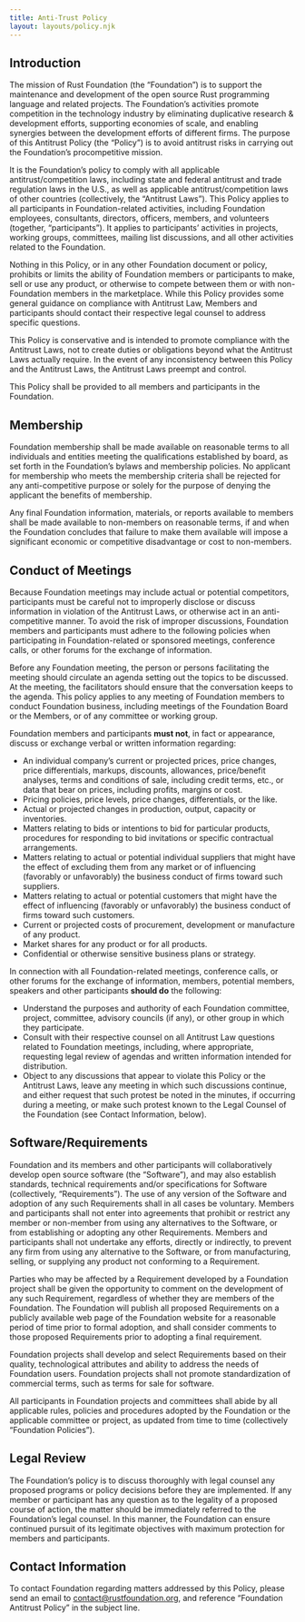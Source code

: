 ```yaml
---
title: Anti-Trust Policy
layout: layouts/policy.njk
---
```


## Introduction

The mission of Rust Foundation (the “Foundation”) is to support the maintenance and development of the open source Rust programming language and related projects. The Foundation’s activities promote competition in the technology industry by eliminating duplicative research & development efforts, supporting economies of scale, and enabling synergies between the development efforts of different firms. The purpose of this Antitrust Policy (the “Policy”) is to avoid antitrust risks in carrying out the Foundation’s procompetitive mission.

It is the Foundation’s policy to comply with all applicable antitrust/competition laws, including state and federal antitrust and trade regulation laws in the U.S., as well as applicable antitrust/competition laws of other countries (collectively, the “Antitrust Laws”). This Policy applies to all participants in Foundation-related activities, including Foundation employees, consultants, directors, officers, members, and volunteers (together, “participants”). It applies to participants’ activities in projects, working groups, committees, mailing list discussions, and all other activities related to the Foundation.

Nothing in this Policy, or in any other Foundation document or policy, prohibits or limits the ability of Foundation members or participants to make, sell or use any product, or otherwise to compete between them or with non-Foundation members in the marketplace. While this Policy provides some general guidance on compliance with Antitrust Law, Members and participants should contact their respective legal counsel to address specific questions.

This Policy is conservative and is intended to promote compliance with the Antitrust Laws, not to create duties or obligations beyond what the Antitrust Laws actually require. In the event of any inconsistency between this Policy and the Antitrust Laws, the Antitrust Laws preempt and control.

This Policy shall be provided to all members and participants in the Foundation.

## Membership

Foundation membership shall be made available on reasonable terms to all individuals and entities meeting the qualifications established by board, as set forth in the Foundation’s bylaws and membership policies. No applicant for membership who meets the membership criteria shall be rejected for any anti-competitive purpose or solely for the purpose of denying the applicant the benefits of membership.

Any final Foundation information, materials, or reports available to members shall be made available to non-members on reasonable terms, if and when the Foundation concludes that failure to make them available will impose a significant economic or competitive disadvantage or cost to non-members.

## Conduct of Meetings

Because Foundation meetings may include actual or potential competitors, participants must be careful not to improperly disclose or discuss information in violation of the Antitrust Laws, or otherwise act in an anti-competitive manner. To avoid the risk of improper discussions, Foundation members and participants must adhere to the following policies when participating in Foundation-related or sponsored meetings, conference calls, or other forums for the exchange of information.

Before any Foundation meeting, the person or persons facilitating the meeting should circulate an agenda setting out the topics to be discussed. At the meeting, the facilitators should ensure that the conversation keeps to the agenda. This policy applies to any meeting of Foundation members to conduct Foundation business, including meetings of the Foundation Board or the Members, or of any committee or working group.

Foundation members and participants **must not**, in fact or appearance, discuss or exchange verbal or written information regarding:

* An individual company’s current or projected prices, price changes, price differentials, markups, discounts, allowances, price/benefit analyses, terms and conditions of sale, including credit terms, etc., or data that bear on prices, including profits, margins or cost.
* Pricing policies, price levels, price changes, differentials, or the like.
* Actual or projected changes in production, output, capacity or inventories.
* Matters relating to bids or intentions to bid for particular products, procedures for responding to bid invitations or specific contractual arrangements.
* Matters relating to actual or potential individual suppliers that might have the effect of excluding them from any market or of influencing (favorably or unfavorably) the business conduct of firms toward such suppliers.
* Matters relating to actual or potential customers that might have the effect of influencing (favorably or unfavorably) the business conduct of firms toward such customers.
* Current or projected costs of procurement, development or manufacture of any product.
* Market shares for any product or for all products.
* Confidential or otherwise sensitive business plans or strategy.

In connection with all Foundation-related meetings, conference calls, or other forums for the exchange of information, members, potential members, speakers and other participants **should do** the following:

* Understand the purposes and authority of each Foundation committee, project, committee, advisory councils (if any), or other group in which they participate.
* Consult with their respective counsel on all Antitrust Law questions related to Foundation meetings, including, where appropriate, requesting legal review of agendas and written information intended for distribution.
* Object to any discussions that appear to violate this Policy or the Antitrust Laws, leave any meeting in which such discussions continue, and either request that such protest be noted in the minutes, if occurring during a meeting, or make such protest known to the Legal Counsel of the Foundation (see Contact Information, below).

## Software/Requirements

Foundation and its members and other participants will collaboratively develop open source software (the “Software”), and may also establish standards, technical requirements and/or specifications for Software (collectively, “Requirements”). The use of any version of the Software and adoption of any such Requirements shall in all cases be voluntary. Members and participants shall not enter into agreements that prohibit or restrict any member or non-member from using any alternatives to the Software, or from establishing or adopting any other Requirements. Members and participants shall not undertake any efforts, directly or indirectly, to prevent any firm from using any alternative to the Software, or from manufacturing, selling, or supplying any product not conforming to a Requirement.

Parties who may be affected by a Requirement developed by a Foundation project shall be given the opportunity to comment on the development of any such Requirement, regardless of whether they are members of the Foundation. The Foundation will publish all proposed Requirements on a publicly available web page of the Foundation website for a reasonable period of time prior to formal adoption, and shall consider comments to those proposed Requirements prior to adopting a final requirement.

Foundation projects shall develop and select Requirements based on their quality, technological attributes and ability to address the needs of Foundation users. Foundation projects shall not promote standardization of commercial terms, such as terms for sale for software.

All participants in Foundation projects and committees shall abide by all applicable rules, policies and procedures adopted by the Foundation or the applicable committee or project, as updated from time to time (collectively “Foundation Policies”).

## Legal Review

The Foundation’s policy is to discuss thoroughly with legal counsel any proposed programs or policy decisions before they are implemented. If any member or participant has any question as to the legality of a proposed course of action, the matter should be immediately referred to the Foundation’s legal counsel. In this manner, the Foundation can ensure continued pursuit of its legitimate objectives with maximum protection for members and participants.

## Contact Information

To contact Foundation regarding matters addressed by this Policy, please send an email to contact@rustfoundation.org, and reference “Foundation Antitrust Policy” in the subject line.

